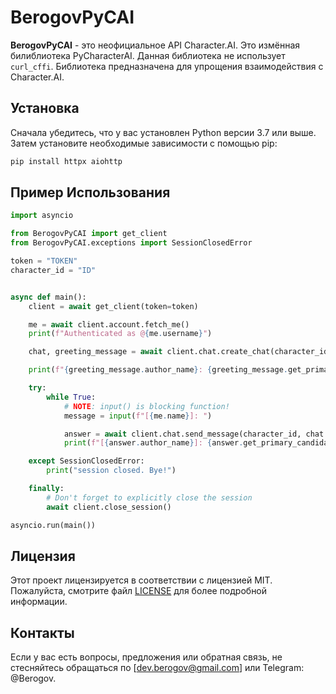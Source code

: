 # BerogovPyCAI

**BerogovPyCAI** -  это неофициальное API Character.AI. Это измённая билиблиотека PyCharacterAI. Данная библиотека не использует `curl_cffi`. Библиотека предназначена для упрощения взаимодействия с Character.AI.

## Установка

Сначала убедитесь, что у вас установлен Python версии 3.7 или выше. Затем установите необходимые зависимости с помощью pip:

```bash
pip install httpx aiohttp
```

## Пример Использования

```python
import asyncio

from BerogovPyCAI import get_client
from BerogovPyCAI.exceptions import SessionClosedError

token = "TOKEN"
character_id = "ID"


async def main():
    client = await get_client(token=token)

    me = await client.account.fetch_me()
    print(f"Authenticated as @{me.username}")

    chat, greeting_message = await client.chat.create_chat(character_id)

    print(f"{greeting_message.author_name}: {greeting_message.get_primary_candidate().text}")

    try:
        while True:
            # NOTE: input() is blocking function!
            message = input(f"[{me.name}]: ")

            answer = await client.chat.send_message(character_id, chat.chat_id, message)
            print(f"[{answer.author_name}]: {answer.get_primary_candidate().text}")

    except SessionClosedError:
        print("session closed. Bye!")

    finally:
        # Don't forget to explicitly close the session
        await client.close_session()

asyncio.run(main())
```



## Лицензия

Этот проект лицензируется в соответствии с лицензией MIT. Пожалуйста, смотрите файл [LICENSE](LICENSE) для более подробной информации.

## Контакты

Если у вас есть вопросы, предложения или обратная связь, не стесняйтесь обращаться по [dev.berogov@gmail.com] или Telegram: @Berogov.
